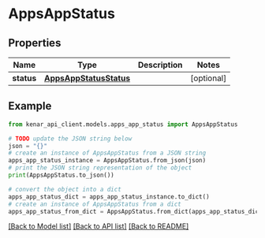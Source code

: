 # AppsAppStatus


## Properties

Name | Type | Description | Notes
------------ | ------------- | ------------- | -------------
**status** | [**AppsAppStatusStatus**](AppsAppStatusStatus.md) |  | [optional] 

## Example

```python
from kenar_api_client.models.apps_app_status import AppsAppStatus

# TODO update the JSON string below
json = "{}"
# create an instance of AppsAppStatus from a JSON string
apps_app_status_instance = AppsAppStatus.from_json(json)
# print the JSON string representation of the object
print(AppsAppStatus.to_json())

# convert the object into a dict
apps_app_status_dict = apps_app_status_instance.to_dict()
# create an instance of AppsAppStatus from a dict
apps_app_status_from_dict = AppsAppStatus.from_dict(apps_app_status_dict)
```
[[Back to Model list]](../README.md#documentation-for-models) [[Back to API list]](../README.md#documentation-for-api-endpoints) [[Back to README]](../README.md)


